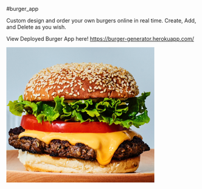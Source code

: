 #burger_app

Custom design and order your own burgers online in real time. 
Create, Add, and Delete as you wish.

View Deployed Burger App here!
https://burger-generator.herokuapp.com/

  ![Results](/public/assets/img/burger.png)
